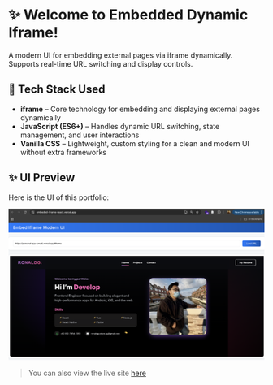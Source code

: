 # ✨ Welcome to Embedded Dynamic Iframe!

A modern UI for embedding external pages via iframe dynamically. Supports real-time URL switching and display controls.

## 🚀 Tech Stack Used

- **iframe** – Core technology for embedding and displaying external pages dynamically  
- **JavaScript (ES6+)** – Handles dynamic URL switching, state management, and user interactions  
- **Vanilla CSS** – Lightweight, custom styling for a clean and modern UI without extra frameworks  


## ✨ UI Preview

Here is the UI of this portfolio: 

![View](https://github.com/RonaldGustavo/embeded-iframe-react/blob/master/public/assets/ui.png)

> You can also view the live site [here](https://embeded-iframe-react.vercel.app/)
